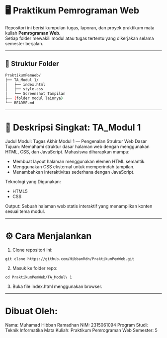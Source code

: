 # 🖥️ Praktikum Pemrograman Web

Repositori ini berisi kumpulan tugas, laporan, dan proyek praktikum mata kuliah **Pemrograman Web**.  
Setiap folder mewakili modul atau tugas tertentu yang dikerjakan selama semester berjalan.

---

## 📁 Struktur Folder

```bash
PraktikumPemWeb/
├── TA_Modul 1/
│   ├── index.html
│   ├── style.css
│   └── Screenshot Tampilan
├── (folder modul lainnya)
└── README.md
```
---

# 🧠 Deskripsi Singkat: TA_Modul 1

Judul Modul: Tugas Akhir Modul 1 — Pengenalan Struktur Web Dasar
Tujuan:
Memahami struktur dasar halaman web dengan menggunakan HTML, CSS, dan JavaScript.
Mahasiswa diharapkan mampu:
- Membuat layout halaman menggunakan elemen HTML semantik.
- Menggunakan CSS eksternal untuk memperindah tampilan.
- Menambahkan interaktivitas sederhana dengan JavaScript.

Teknologi yang Digunakan:
- HTML5
- CSS
  
Output:
Sebuah halaman web statis interaktif yang menampilkan konten sesuai tema modul.

---

# ⚙️ Cara Menjalankan
1. Clone repositori ini:
```
git clone https://github.com/HibbanRdn/PraktikumPemWeb.git
```
2. Masuk ke folder repo:
```
cd PraktikumPemWeb/TA_Modul\ 1
```
3. Buka file index.html menggunakan browser.

---

# Dibuat Oleh: 
Nama: Muhamad Hibban Ramadhan 
NIM: 2315061094 
Program Studi: Teknik Informatika 
Mata Kuliah: Praktikum Pemrograman Web 
Semester: 5
